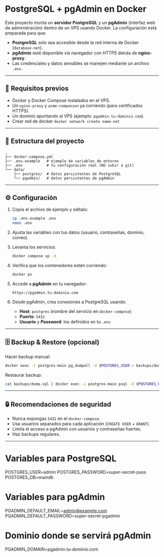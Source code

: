 # PostgreSQL + pgAdmin en Docker

Este proyecto monta un **servidor PostgreSQL** y un **pgAdmin** (interfaz web de administración) dentro de un VPS usando Docker.
La configuración está preparada para que:

* **PostgreSQL** solo sea accesible desde la red interna de Docker (`database-net`).
* **pgAdmin** esté disponible vía navegador con HTTPS detrás de **nginx-proxy**.
* Las credenciales y datos sensibles se manejen mediante un archivo `.env`.

---

## 🚀 Requisitos previos

* Docker y Docker Compose instalados en el VPS.
* Un `nginx-proxy` y `acme-companion` ya corriendo (para certificados HTTPS).
* Un dominio apuntando al VPS (ejemplo: `pgadmin.tu-dominio.com`).
* Crear red de docker `docker network create name-net`

---

## 📂 Estructura del proyecto

```
.
├── docker-compose.yml
├── .env.example   # ejemplo de variables de entorno
├── .env           # tu configuración real (NO subir a git)
└── data/
    ├── postgres/  # datos persistentes de PostgreSQL
    └── pgadmin/   # datos persistentes de pgAdmin
```

---

## ⚙️ Configuración

1. Copia el archivo de ejemplo y edítalo:

   ```bash
   cp .env.example .env
   nano .env
   ```

2. Ajusta las variables con tus datos (usuario, contraseñas, dominio, correo).

3. Levanta los servicios:

   ```bash
   docker compose up -d
   ```

4. Verifica que los contenedores estén corriendo:

   ```bash
   docker ps
   ```

5. Accede a **pgAdmin** en tu navegador:

   ```
   https://pgadmin.tu-dominio.com
   ```

6. Desde pgAdmin, crea conexiones a PostgreSQL usando:

   * **Host**: `postgres` (nombre del servicio en `docker-compose`)
   * **Puerto**: `5432`
   * **Usuario** y **Password**: los definidos en tu `.env`

---

## 🗄️ Backup & Restore (opcional)

Hacer backup manual:

```bash
docker exec -t postgres-main pg_dumpall -U $POSTGRES_USER > backups/dump.sql
```

Restaurar backup:

```bash
cat backups/dump.sql | docker exec -i postgres-main psql -U $POSTGRES_USER
```

---

## 🔒 Recomendaciones de seguridad

* Nunca expongas `5432` en el `docker-compose`.
* Usa usuarios separados para cada aplicación (`CREATE USER` + `GRANT`).
* Limita el acceso a pgAdmin con usuarios y contraseñas fuertes.
* Haz backups regulares.

---

# Variables para PostgreSQL

POSTGRES_USER=admin
POSTGRES_PASSWORD=super-secret-pass
POSTGRES_DB=maindb

# Variables para pgAdmin

PGADMIN_DEFAULT_EMAIL=[admin@example.com](mailto:admin@example.com)
PGADMIN_DEFAULT_PASSWORD=super-secret-pgadmin

# Dominio donde se servirá pgAdmin

PGADMIN_DOMAIN=pgadmin.tu-dominio.com
